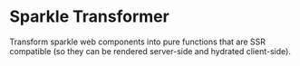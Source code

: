 # Sparkle Transformer

Transform sparkle web components into pure functions that are SSR compatible (so they can be rendered server-side and hydrated client-side).